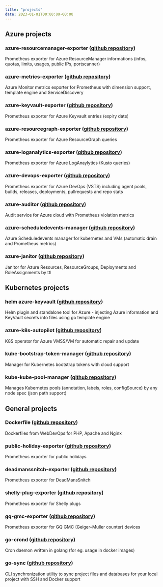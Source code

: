 ```yaml
---
title: "projects"
date: 2023-01-01T00:00:00-00:00
---
```


## Azure projects

### azure-resourcemanager-exporter ([github repository](https://github.com/webdevops/azure-resourcemanager-exporter))
Prometheus exporter for Azure ResourceManager informations (infos, quotas, limits, usages, public IPs, portscanner)

### azure-metrics-exporter ([github repository](https://github.com/webdevops/azure-metrics-exporter))
Azure Monitor metrics exporter for Prometheus with dimension support, template engine and ServiceDiscovery

### azure-keyvault-exporter ([github repository](https://github.com/webdevops/azure-keyvault-exporter))
Prometheus exporter for Azure Keyvault entries (expiry date)

### azure-resourcegraph-exporter ([github repository](https://github.com/webdevops/azure-resourcegraph-exporter))
Prometheus exporter for Azure ResourceGraph queries

### azure-loganalytics-exporter ([github repository](https://github.com/webdevops/azure-loganalytics-exporter))
Prometheus exporter for Azure LogAnaylytics (Kusto queries)

### azure-devops-exporter ([github repository](https://github.com/webdevops/azure-devops-exporter))
Prometheus exporter for Azure DevOps (VSTS) including agent pools, builds, releases, deployments, pullrequests and repo stats

### azure-auditor ([github repository](https://github.com/webdevops/azure-auditor))
Audit service for Azure cloud with Prometheus violation metrics

### azure-scheduledevents-manager ([github repository](https://github.com/webdevops/azure-scheduledevents-manager))
Azure Scheduledevents manager for kubernetes and VMs (automatic drain and Prometheus metrics)

### azure-janitor ([github repository](https://github.com/webdevops/azure-janitor))
Janitor for Azure Resources, ResourceGroups, Deployments and RoleAssignments by ttl


## Kubernetes projects

### helm azure-keyvault ([github repository](https://github.com/webdevops/helm-azure-keyvault))
Helm plugin and standalone tool for Azure - injecting Azure information and KeyVault secrets into files using go template engine

### azure-k8s-autopilot ([github repository](https://github.com/webdevops/azure-k8s-autopilot))
K8S operator for Azure VMSS/VM for automatic repair and update

### kube-bootstrap-token-manager ([github repository](https://github.com/webdevops/kube-bootstrap-token-manager))
Manager for Kubernetes bootstrap tokens with cloud support

### kube-kube-pool-manager ([github repository](https://github.com/webdevops/kube-pool-manager))
Manages Kubernetes pools (annotation, labels, roles, configSource) by any node spec (json path support)



## General projects

### Dockerfile ([github repository](https://github.com/webdevops/Dockerfile))
Dockerfiles from WebDevOps for PHP, Apache and Nginx

### public-holiday-exporter ([github repository](https://github.com/webdevops/public-holiday-exporter))
Prometheus exporter for public holidays

### deadmanssnitch-exporter ([github repository](https://github.com/webdevops/deadmanssnitch-exporter))
Prometheus exporter for DeadMansSnitch

### shelly-plug-exporter ([github repository](https://github.com/webdevops/shelly-plug-exporter))
Prometheus exporter for Shelly plugs

### gq-gmc-exporter ([github repository](https://github.com/webdevops/gq-gmc-exporter))
Prometheus exporter for GQ GMC (Geiger–Muller counter) devices

### go-crond ([github repository](https://github.com/webdevops/go-crond))
Cron daemon written in golang (for eg. usage in docker images)

### go-sync ([github repository](https://github.com/webdevops/go-sync))
CLI synchronization utility to sync project files and databases for your local project with SSH and Docker support
